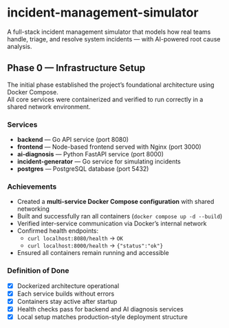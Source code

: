 # incident-management-simulator
A full-stack incident management simulator that models how real teams handle, triage, and resolve system incidents — with AI-powered root cause analysis.

## Phase 0 — Infrastructure Setup

The initial phase established the project’s foundational architecture using Docker Compose.  
All core services were containerized and verified to run correctly in a shared network environment.

### Services
- **backend** — Go API service (port 8080)
- **frontend** — Node-based frontend served with Nginx (port 3000)
- **ai-diagnosis** — Python FastAPI service (port 8000)
- **incident-generator** — Go service for simulating incidents
- **postgres** — PostgreSQL database (port 5432)

### Achievements
- Created a **multi-service Docker Compose configuration** with shared networking
- Built and successfully ran all containers (`docker compose up -d --build`)
- Verified inter-service communication via Docker’s internal network
- Confirmed health endpoints:
  - `curl localhost:8080/health` → `OK`
  - `curl localhost:8000/health` → `{"status":"ok"}`
- Ensured all containers remain running and accessible

### Definition of Done
- [x] Dockerized architecture operational
- [x] Each service builds without errors
- [x] Containers stay active after startup
- [x] Health checks pass for backend and AI diagnosis services
- [x] Local setup matches production-style deployment structure
